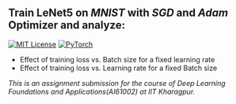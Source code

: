 ## Train LeNet5 on *MNIST* with *SGD* and *Adam* Optimizer and analyze:
[![MIT License](https://img.shields.io/badge/license-MIT-green.svg)](https://opensource.org/licenses/MIT)
[![PyTorch](https://img.shields.io/badge/pytorch-0.4.0-%237732a8)](https://github.com/ahirsharan/MNIST.git)
  * Effect of training loss vs. Batch size for a fixed learning rate
  * Effect of training loss vs. Learning rate for a fixed Batch size
 
 *This is an assignment submission for the course of Deep Learning Foundations and Applications(AI61002) at IIT Kharagpur.*

